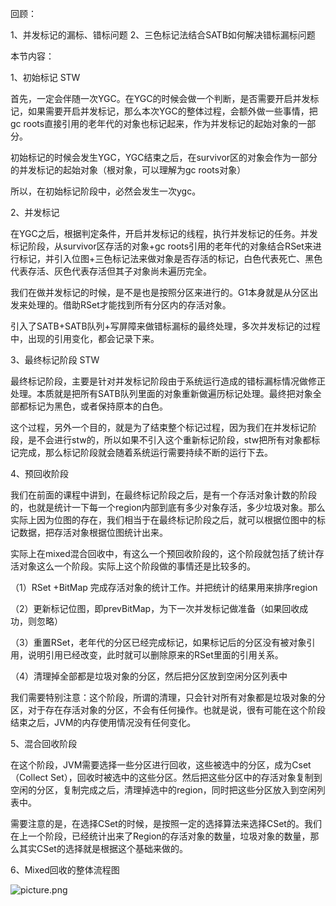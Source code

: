 回顾：

1、并发标记的漏标、错标问题
2、三色标记法结合SATB如何解决错标漏标问题

 

本节内容：

1、初始标记 STW

首先，一定会伴随一次YGC。在YGC的时候会做一个判断，是否需要开启并发标记，如果需要开启并发标记，那么本次YGC的整体过程，会额外做一些事情，把gc roots直接引用的老年代的对象也标记起来，作为并发标记的起始对象的一部分。

初始标记的时候会发生YGC，YGC结束之后，在survivor区的对象会作为一部分的并发标记的起始对象（根对象，可以理解为gc roots对象）

所以，在初始标记阶段中，必然会发生一次ygc。

 

2、并发标记

在YGC之后，根据判定条件，开启并发标记的线程，执行并发标记的任务。并发标记阶段，从survivor区存活的对象+gc roots引用的老年代的对象结合RSet来进行标记，并引入位图+三色标记法来做对象是否存活的标记，白色代表死亡、黑色代表存活、灰色代表存活但其子对象尚未遍历完全。

我们在做并发标记的时候，是不是也是按照分区来进行的。G1本身就是从分区出发来处理的。借助RSet才能找到所有分区内的存活对象。

引入了SATB+SATB队列+写屏障来做错标漏标的最终处理，多次并发标记的过程中，出现的引用变化，都会记录下来。

 

3、最终标记阶段 STW

最终标记阶段，主要是针对并发标记阶段由于系统运行造成的错标漏标情况做修正处理。本质就是把所有SATB队列里面的对象重新做遍历标记处理。最终把对象全部都标记为黑色，或者保持原本的白色。

这个过程，另外一个目的，就是为了结束整个标记过程，因为我们在并发标记阶段，是不会进行stw的，所以如果不引入这个重新标记阶段，stw把所有对象都标记完成，那么标记阶段就会随着系统运行需要持续不断的运行下去。

 

4、预回收阶段

我们在前面的课程中讲到，在最终标记阶段之后，是有一个存活对象计数的阶段的，也就是统计一下每一个region内部到底有多少对象存活，多少垃圾对象。那么实际上因为位图的存在，我们相当于在最终标记阶段之后，就可以根据位图中的标记数据，把存活对象根据位图统计出来。

实际上在mixed混合回收中，有这么一个预回收阶段的，这个阶段就包括了统计存活对象这么一个阶段。实际上这个阶段做的事情还是比较多的。

（1）RSet +BitMap 完成存活对象的统计工作。并把统计的结果用来排序region

（2）更新标记位图，即prevBitMap，为下一次并发标记做准备（如果回收成功，则忽略）

（3）重置RSet，老年代的分区已经完成标记，如果标记后的分区没有被对象引用，说明引用已经改变，此时就可以删除原来的RSet里面的引用关系。

（4）清理掉全部都是垃圾对象的分区，然后把分区放到空闲分区列表中

我们需要特别注意：这个阶段，所谓的清理，只会针对所有对象都是垃圾对象的分区，对于存在存活对象的分区，不会有任何操作。也就是说，很有可能在这个阶段结束之后，JVM的内存使用情况没有任何变化。

 

5、混合回收阶段

在这个阶段，JVM需要选择一些分区进行回收，这些被选中的分区，成为Cset（Collect Set），回收时被选中的这些分区。然后把这些分区中的存活对象复制到空闲的分区，复制完成之后，清理掉选中的region，同时把这些分区放入到空闲列表中。

需要注意的是，在选择CSet的时候，是按照一定的选择算法来选择CSet的。我们在上一个阶段，已经统计出来了Region的存活对象的数量，垃圾对象的数量，那么其实CSet的选择就是根据这个基础来做的。

 

6、Mixed回收的整体流程图

![picture.png](http://wechatapppro-1252524126.cdn.xiaoeknow.com/image/ueditor/29279100_1641818179.png?imageView2/2/q/80%7CimageMogr2/ignore-error/1)